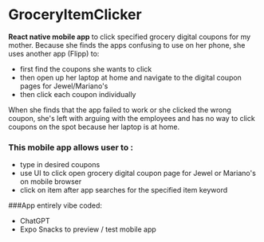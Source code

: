 # GroceryItemClicker
**React native mobile app** to click specified grocery digital coupons for my mother. Because she finds the apps confusing to use on her phone, she uses another app (Flipp) to:
* first find the coupons she wants to click
* then open up her laptop at home and navigate to the digital coupon pages for Jewel/Mariano's
* then click each coupon individually

When she finds that the app failed to work or she clicked the wrong coupon, she's left with arguing with the employees and has no way to click coupons on the spot because her laptop is at home.

### This mobile app allows user to :
- type in desired coupons
- use UI to click open grocery digital coupon page for Jewel or Mariano's on mobile browser
- click on item after app searches for the specified item keyword

###App entirely vibe coded:
- ChatGPT
- Expo Snacks to preview / test mobile app

